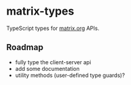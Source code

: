 # matrix-types
TypeScript types for [matrix.org](https://spec.matrix.org) APIs.    

## Roadmap
- fully type the client-server api
- add some documentation
- utility methods (user-defined type guards)?  